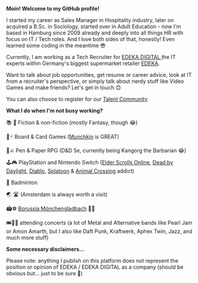 **Moin! Welcome to my GitHub profile!**

I started my career as Sales Manager in Hospitality industry, later on acquired a B.Sc. in Sociology, started over in Adult Education - now I'm based in Hamburg since 2009 already and deeply into all things HR with focus on IT / Tech roles. And I love both sides of that, honestly! Even learned some coding in the meantime 😎

Currently, I am working as a Tech Recruiter for [EDEKA DIGITAL ](https://digital.edeka) the IT experts within Germany's biggest supermarket retailer [EDEKA](https://www.edeka.de).

Want to talk about job opportunities, get resume or career advice, look at IT from a recruiter's perspective, or simply talk about nerdy stuff like Video Games  and make friends? Let's get in touch 😊

You can also choose to register for our [Talent Community](https://digital.edeka/21/eddi-talentcommunity.html)

**What I do when I'm not busy working?** 

📚 📖 Fiction & non-fiction (mostly Fantasy, though 😂)

🎲🃏 Board & Card Games ([Munchkin](https://munchkin.game) is GREAT)

🐉⚔️ Pen & Paper RPG (D&D 5e, currently being Kangorg the Barbarian 😂)

🕹️🎮 PlayStation and Nintendo Switch ([Elder Scrolls Online](https://www.elderscrollsonline.com), [Dead by Daylight](https://deadbydaylight.com), [Diablo](https://diablo4.blizzard.com), [Splatoon](https://splatoon.nintendo.com) & [Animal Crossing](https://animalcrossing.nintendo.com) addict)

🏸 Badminton

🌏 🛣️ (Amsterdam is always worth a visit)

🏟️⚽ [Borussia Mönchengladbach](https://www.borussia.de) 🖤💚

🎟️🎤🎸 attending concerts (a lot of Metal and Alternative bands like Pearl Jam or Amon Amarth, but I also like Daft Punk, Kraftwerk, Aphex Twin, Jazz, and much more stuff)

**Some necessary disclaimers...**

Please note: anything I publish on this platform does not represent the position or opinion of EDEKA / EDEKA DIGITAL as a company (should be obvious but... just to be sure 😬)

